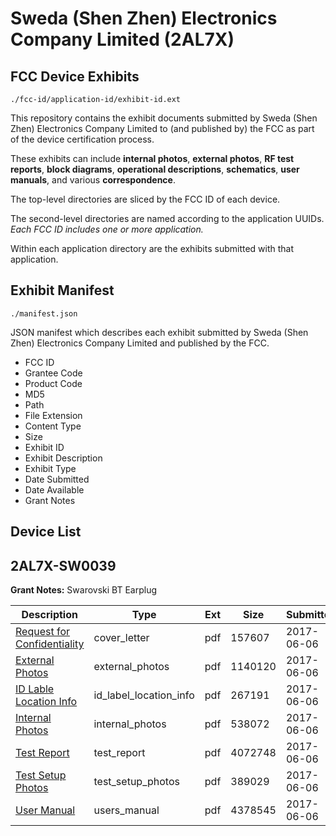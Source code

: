 # Sweda (Shen Zhen) Electronics Company Limited (2AL7X)
## FCC Device Exhibits

```
./fcc-id/application-id/exhibit-id.ext
```

This repository contains the exhibit documents submitted by Sweda (Shen Zhen) Electronics Company Limited to (and published by) the FCC as part of the device certification process.

These exhibits can include **internal photos**, **external photos**, **RF test reports**, **block diagrams**, **operational descriptions**, **schematics**, **user manuals**, and various **correspondence**.

The top-level directories are sliced by the FCC ID of each device.

The second-level directories are named according to the application UUIDs. *Each FCC ID includes one or more application.*

Within each application directory are the exhibits submitted with that application. 

## Exhibit Manifest

```
./manifest.json
```

JSON manifest which describes each exhibit submitted by Sweda (Shen Zhen) Electronics Company Limited and published by the FCC.

- FCC ID
- Grantee Code
- Product Code
- MD5
- Path
- File Extension
- Content Type
- Size
- Exhibit ID
- Exhibit Description
- Exhibit Type
- Date Submitted
- Date Available
- Grant Notes

## Device List
## 2AL7X-SW0039
**Grant Notes:** Swarovski BT Earplug

| Description | Type | Ext | Size | Submitted | Available |
| ----------- | ---- | --- | ---- | --------- | --------- |
| [Request for Confidentiality](2AL7X-SW0039/bed7a015e82344c47d642e51c931fc1a/3414574.pdf) | cover_letter | pdf | 157607 | 2017-06-06 | 2017-06-06 |
| [External Photos](2AL7X-SW0039/bed7a015e82344c47d642e51c931fc1a/3414575.pdf) | external_photos | pdf | 1140120 | 2017-06-06 | 2017-06-06 |
| [ID Lable Location Info](2AL7X-SW0039/bed7a015e82344c47d642e51c931fc1a/3414576.pdf) | id_label_location_info | pdf | 267191 | 2017-06-06 | 2017-06-06 |
| [Internal Photos](2AL7X-SW0039/bed7a015e82344c47d642e51c931fc1a/3414578.pdf) | internal_photos | pdf | 538072 | 2017-06-06 | 2017-06-06 |
| [Test Report](2AL7X-SW0039/bed7a015e82344c47d642e51c931fc1a/3414577.pdf) | test_report | pdf | 4072748 | 2017-06-06 | 2017-06-06 |
| [Test Setup Photos](2AL7X-SW0039/bed7a015e82344c47d642e51c931fc1a/3414579.pdf) | test_setup_photos | pdf | 389029 | 2017-06-06 | 2017-06-06 |
| [User Manual](2AL7X-SW0039/bed7a015e82344c47d642e51c931fc1a/3414580.pdf) | users_manual | pdf | 4378545 | 2017-06-06 | 2017-06-06 |
